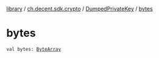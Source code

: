 [library](../../index.md) / [ch.decent.sdk.crypto](../index.md) / [DumpedPrivateKey](index.md) / [bytes](./bytes.md)

# bytes

`val bytes: `[`ByteArray`](https://kotlinlang.org/api/latest/jvm/stdlib/kotlin/-byte-array/index.html)